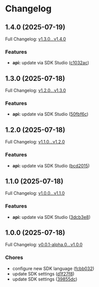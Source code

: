 # Changelog

## 1.4.0 (2025-07-19)

Full Changelog: [v1.3.0...v1.4.0](https://github.com/heartbeat-chat/hb-ts-sdk/compare/v1.3.0...v1.4.0)

### Features

* **api:** update via SDK Studio ([c1032ac](https://github.com/heartbeat-chat/hb-ts-sdk/commit/c1032aca6779dc236cc9cfb4db765ad3b6ea765b))

## 1.3.0 (2025-07-18)

Full Changelog: [v1.2.0...v1.3.0](https://github.com/heartbeat-chat/hb-ts-sdk/compare/v1.2.0...v1.3.0)

### Features

* **api:** update via SDK Studio ([50fbf6c](https://github.com/heartbeat-chat/hb-ts-sdk/commit/50fbf6cd8b03c3e94209bdf37a7114434cc94a05))

## 1.2.0 (2025-07-18)

Full Changelog: [v1.1.0...v1.2.0](https://github.com/heartbeat-chat/hb-ts-sdk/compare/v1.1.0...v1.2.0)

### Features

* **api:** update via SDK Studio ([bcd2015](https://github.com/heartbeat-chat/hb-ts-sdk/commit/bcd20154e70c618872268d2f6d68b3481599578d))

## 1.1.0 (2025-07-18)

Full Changelog: [v1.0.0...v1.1.0](https://github.com/heartbeat-chat/hb-ts-sdk/compare/v1.0.0...v1.1.0)

### Features

* **api:** update via SDK Studio ([3dcb3e8](https://github.com/heartbeat-chat/hb-ts-sdk/commit/3dcb3e8f9070b3570c71a8b6f25b6eab4d381ad7))

## 1.0.0 (2025-07-18)

Full Changelog: [v0.0.1-alpha.0...v1.0.0](https://github.com/heartbeat-chat/hb-ts-sdk/compare/v0.0.1-alpha.0...v1.0.0)

### Chores

* configure new SDK language ([fcbb032](https://github.com/heartbeat-chat/hb-ts-sdk/commit/fcbb03244c30dd765d26730fe4741cd393a67c8b))
* update SDK settings ([d1f27f8](https://github.com/heartbeat-chat/hb-ts-sdk/commit/d1f27f8b51e3b5b7a1fca5b87dcbebcc2f743dce))
* update SDK settings ([39855dc](https://github.com/heartbeat-chat/hb-ts-sdk/commit/39855dc5b0626d29e908168567df73b76885474d))
